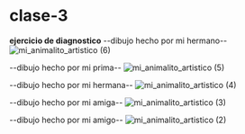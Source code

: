 # clase-3
**ejercicio de diagnostico**
--dibujo hecho por mi hermano--
![mi_animalito_artistico (6)](https://user-images.githubusercontent.com/89619098/132759290-ab8e945d-504c-4d20-b642-ff828b9d4b9c.jpg)

--dibujo hecho por mi prima--
![mi_animalito_artistico (5)](https://user-images.githubusercontent.com/89619098/132759300-76c2f449-d607-4e26-849a-3c28903af653.jpg)

--dibujo hecho por mi hermana--
![mi_animalito_artistico (4)](https://user-images.githubusercontent.com/89619098/132759314-ee808f26-dddf-4ab0-97b7-81dde4fdbb8a.jpg)

--dibujo hecho por mi amiga--
![mi_animalito_artistico (3)](https://user-images.githubusercontent.com/89619098/132759328-640ba01b-7a69-4729-8dc7-fee559526337.jpg)

--dibujo hecho por mi amigo--
![mi_animalito_artistico (2)](https://user-images.githubusercontent.com/89619098/132759335-084ba15f-a3e8-4f97-a760-3e6ef3350b50.jpg)
